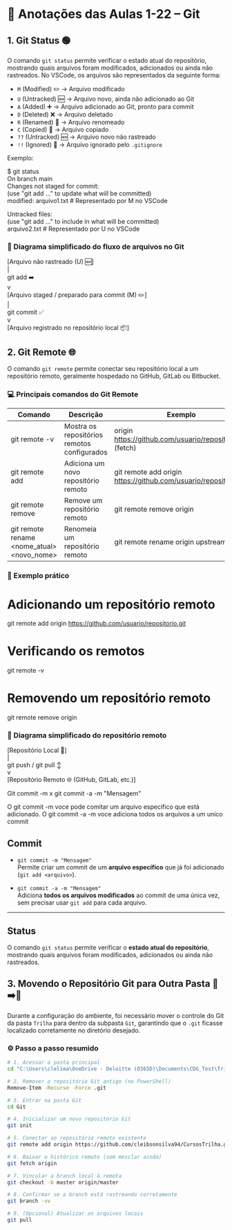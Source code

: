 # 📒 Anotações das Aulas 1-22 – Git

## 1. Git Status 🟢

O comando `git status` permite verificar o estado atual do repositório, mostrando quais arquivos foram modificados, adicionados ou ainda não rastreados. No VSCode, os arquivos são representados da seguinte forma:  

- `M` (Modified) ✏️ → Arquivo modificado  
- `U` (Untracked) 🆕 → Arquivo novo, ainda não adicionado ao Git  
- `A` (Added) ➕ → Arquivo adicionado ao Git, pronto para commit  
- `D` (Deleted) ❌ → Arquivo deletado  
- `R` (Renamed) 🔀 → Arquivo renomeado  
- `C` (Copied) 📄 → Arquivo copiado  
- `??` (Untracked) 🆕 → Arquivo novo não rastreado  
- `!!` (Ignored) 🚫 → Arquivo ignorado pelo `.gitignore`

Exemplo:

$ git status  
On branch main  
Changes not staged for commit:  
  (use "git add <file>..." to update what will be committed)  
  modified:   arquivo1.txt   # Representado por M no VSCode  

Untracked files:  
  (use "git add <file>..." to include in what will be committed)  
  arquivo2.txt              # Representado por U no VSCode  

### 🔄 Diagrama simplificado do fluxo de arquivos no Git

[Arquivo não rastreado (U) 🆕]  
          |  
       git add ➡️  
          v  
[Arquivo staged / preparado para commit (M) ✏️]  
          |  
       git commit ✅  
          v  
[Arquivo registrado no repositório local 📦]  

## 2. Git Remote 🌐

O comando `git remote` permite conectar seu repositório local a um repositório remoto, geralmente hospedado no GitHub, GitLab ou Bitbucket.  

### 💻 Principais comandos do Git Remote

Comando | Descrição | Exemplo  
---------|-----------|---------  
git remote -v | Mostra os repositórios remotos configurados | origin https://github.com/usuario/repositorio.git (fetch)  
git remote add <nome> <url> | Adiciona um novo repositório remoto | git remote add origin https://github.com/usuario/repositorio.git  
git remote remove <nome> | Remove um repositório remoto | git remote remove origin  
git remote rename <nome_atual> <novo_nome> | Renomeia um repositório remoto | git remote rename origin upstream  

### 📝 Exemplo prático

# Adicionando um repositório remoto  
git remote add origin https://github.com/usuario/repositorio.git  

# Verificando os remotos  
git remote -v  

# Removendo um repositório remoto  
git remote remove origin  

### 🔗 Diagrama simplificado do repositório remoto

[Repositório Local 📂]  
        |  
  git push / git pull ↕️  
        v  
[Repositório Remoto 🌐 (GitHub, GitLab, etc.)]

Git commit -m x git commit -a -m "Mensagem"

O git commit -m voce pode comitar um arquivo especifico que está adicionado. 
O git commit -a -m voce adiciona todos os arquivos a um unico commit


## Commit

- `git commit -m "Mensagem"`  
  Permite criar um commit de um **arquivo específico** que já foi adicionado (`git add <arquivo>`).

- `git commit -a -m "Mensagem"`  
  Adiciona **todos os arquivos modificados** ao commit de uma única vez, sem precisar usar `git add` para cada arquivo.

---

## Status

O comando `git status` permite verificar o **estado atual do repositório**, mostrando quais arquivos foram modificados, adicionados ou ainda não rastreados. 

## 3. Movendo o Repositório Git para Outra Pasta 📂➡️📁

Durante a configuração do ambiente, foi necessário mover o controle do Git da pasta `Trilha` para dentro da subpasta `Git`, garantindo que o `.git` ficasse localizado corretamente no diretório desejado.

### ⚙️ Passo a passo resumido

```bash
# 1. Acessar a pasta principal
cd "C:\Users\clelima\OneDrive - Deloitte (O365D)\Documents\CDG_Test\Trilha"

# 2. Remover o repositório Git antigo (no PowerShell)
Remove-Item -Recurse -Force .git

# 3. Entrar na pasta Git
cd Git

# 4. Inicializar um novo repositório Git
git init

# 5. Conectar ao repositório remoto existente
git remote add origin https://github.com/cleibsonsilva94/CursosTrilha.git

# 6. Baixar o histórico remoto (sem mesclar ainda)
git fetch origin

# 7. Vincular a branch local à remota
git checkout -b master origin/master

# 8. Confirmar se a branch está rastreando corretamente
git branch -vv

# 9. (Opcional) Atualizar os arquivos locais
git pull